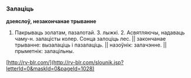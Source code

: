 ### Залаціць
**дзеяслоў, незакончанае трыванне**

1. Пакрываць золатам, пазалотай. З. лыжкі. 2. Асвятляючы, надаваць чаму-н. залацісты колер. Сонца залоціць лес. || закончанае трыванне: вызалаціць і пазалаціць. || назоўнік: залачэнне. || прыметнік: залацільны.

<a rel="author">[http://rv-blr.com/](http://rv-blr.com/slounik.jsp?letterId=0&maskId=0&pageId=1028)</a>
